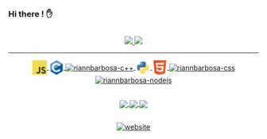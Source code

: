 <h3> Hi there ! ✋ </h3>

  ##
  
<p align="center">
  <a href="https://github.com/riannbarbosa/">
    
  <img width="410" src="https://github-readme-stats.vercel.app/api?username=riannbarbosa&show_icons=true&theme=radical&include_all_commits=true&count_private=true"/>
    
  <img width="341" src="https://github-readme-stats.vercel.app/api/top-langs/?username=riannbarbosa&layout=compact&langs_count=8&theme=radical"/>
</p>
  
 
  <a href="https://github.com/riannbarbosa/">
    <hr>
  
  
 <div align="center">
      <img align="center" src="https://raw.githubusercontent.com/devicons/devicon/master/icons/javascript/javascript-original.svg" height="30" alt="riannbarbosa-           javascript" >
      <img align="center" src="https://raw.githubusercontent.com/devicons/devicon/master/icons/c/c-original.svg" height="30" alt="riannbarbosa-C">
      <img align="center" src="https://cdn.worldvectorlogo.com/logos/c.svg" height="30" alt="riannbarbosa-c++">
      <img align="center" src="https://raw.githubusercontent.com/devicons/devicon/master/icons/python/python-original.svg" height="30" alt="riannbarbosa-python">
      <img align="center" src="https://raw.githubusercontent.com/devicons/devicon/master/icons/html5/html5-original.svg" height="30" alt="riannbarbosa-html5">
      <img align="center" src="https://cdn.worldvectorlogo.com/logos/css-3.svg" height="30" alt="riannbarbosa-css">
      <img align="center" src="https://cdn.worldvectorlogo.com/logos/nodejs-icon.svg" height="30" alt="riannbarbosa-nodejs">
  </div>
   
  ##
  
  <div align="center">
        <a href="https://www.linkedin.com/in/rian-barbosa/" target="_blank"> <img align="center" src="https://img.shields.io/badge/LinkedIn-0077B5?style=for-the-badge&logo=linkedin&logoColor=white">
        <a href="https://www.instagram.com/riann.barbosa/" target="_blank"> <img align="center" src="https://img.shields.io/badge/Instagram-E4405F?style=for-the-badge&logo=instagram&logoColor=black">
        <a href="mailto:riannbarbosa5@gmail.com" target="_blank"><img align="center" src="https://img.shields.io/badge/Gmail-D14836?style=for-the-badge&logo=gmail&logoColor=white">
  </div>
          
  ##
  <div align="center">
                     <a href="mailto:riannbarbosa5@gmail.com" target="_blank"><img  src="https://camo.githubusercontent.com/b106cceb7b6e5e5cf3088144123ba9691975eb5acd9a9927a81c735743a197cb/68747470733a2f2f696d672e736869656c64732e696f2f62616467652f776562736974652d3030303030303f7374796c653d666f722d7468652d6261646765266c6f676f3d41626f75742e6d65266c6f676f436f6c6f723d7768697465266c696e6b3d68747470733a2f2f63632e756666732e6564752e62722f706573736f612f6c6574696369612e726f73612f" alt="website" height="35" >
        
  </div>
 
